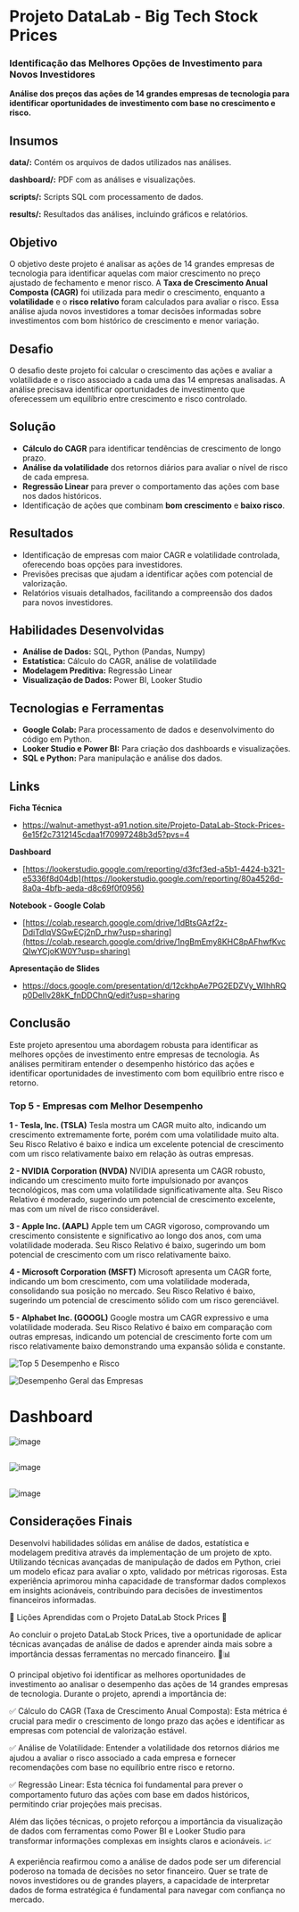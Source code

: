 # Projeto DataLab - Big Tech Stock Prices
### Identificação das Melhores Opções de Investimento para Novos Investidores
**Análise dos preços das ações de 14 grandes empresas de tecnologia para identificar oportunidades de investimento com base no crescimento e risco.**

## Insumos

**data/:** Contém os arquivos de dados utilizados nas análises.

**dashboard/:** PDF com as análises e visualizações.

**scripts/:** Scripts SQL com processamento de dados.

**results/:** Resultados das análises, incluindo gráficos e relatórios.

## Objetivo
O objetivo deste projeto é analisar as ações de 14 grandes empresas de tecnologia para identificar aquelas com maior crescimento no preço ajustado de fechamento e menor risco. A **Taxa de Crescimento Anual Composta (CAGR)** foi utilizada para medir o crescimento, enquanto a **volatilidade** e o **risco relativo** foram calculados para avaliar o risco. Essa análise ajuda novos investidores a tomar decisões informadas sobre investimentos com bom histórico de crescimento e menor variação.

## Desafio
O desafio deste projeto foi calcular o crescimento das ações e avaliar a volatilidade e o risco associado a cada uma das 14 empresas analisadas. A análise precisava identificar oportunidades de investimento que oferecessem um equilíbrio entre crescimento e risco controlado.

## Solução
- **Cálculo do CAGR** para identificar tendências de crescimento de longo prazo.
- **Análise da volatilidade** dos retornos diários para avaliar o nível de risco de cada empresa.
- **Regressão Linear** para prever o comportamento das ações com base nos dados históricos.
- Identificação de ações que combinam **bom crescimento** e **baixo risco**.

## Resultados
- Identificação de empresas com maior CAGR e volatilidade controlada, oferecendo boas opções para investidores.
- Previsões precisas que ajudam a identificar ações com potencial de valorização.
- Relatórios visuais detalhados, facilitando a compreensão dos dados para novos investidores.

## Habilidades Desenvolvidas
- **Análise de Dados:** SQL, Python (Pandas, Numpy)
- **Estatística:** Cálculo do CAGR, análise de volatilidade
- **Modelagem Preditiva:** Regressão Linear
- **Visualização de Dados:** Power BI, Looker Studio

## Tecnologias e Ferramentas
- **Google Colab:** Para processamento de dados e desenvolvimento do código em Python.
- **Looker Studio e Power BI:** Para criação dos dashboards e visualizações.
- **SQL e Python:** Para manipulação e análise dos dados.

## Links
**Ficha Técnica**

- https://walnut-amethyst-a91.notion.site/Projeto-DataLab-Stock-Prices-6e15f2c7312145cdaa1f70997248b3d5?pvs=4
  
**Dashboard**

- [https://lookerstudio.google.com/reporting/d3fcf3ed-a5b1-4424-b321-e5336f8d04db](https://lookerstudio.google.com/reporting/80a4526d-8a0a-4bfb-aeda-d8c69f0f0956)

**Notebook - Google Colab**

- [https://colab.research.google.com/drive/1dBtsGAzf2z-DdiTdIqVSGwECj2nD_rhw?usp=sharing](https://colab.research.google.com/drive/1ngBmEmy8KHC8pAFhwfKvcQIwYCjoKW0Y?usp=sharing)

**Apresentação de Slides**

- https://docs.google.com/presentation/d/12ckhpAe7PG2EDZVy_WIhhRQp0DeIlv28kK_fnDDChnQ/edit?usp=sharing


## Conclusão
Este projeto apresentou uma abordagem robusta para identificar as melhores opções de investimento entre empresas de tecnologia. As análises permitiram entender o desempenho histórico das ações e identificar oportunidades de investimento com bom equilíbrio entre risco e retorno.


### Top 5 - Empresas com Melhor Desempenho

**1 - Tesla, Inc. (TSLA)**
Tesla mostra um CAGR muito alto, indicando um crescimento extremamente forte, porém com uma volatilidade muito alta. Seu Risco Relativo é baixo e indica um excelente potencial de crescimento com um risco relativamente baixo em relação às outras empresas.

**2 - NVIDIA Corporation (NVDA)**
NVIDIA apresenta um CAGR robusto, indicando um crescimento muito forte impulsionado por avanços tecnológicos, mas com uma volatilidade significativamente alta. Seu Risco Relativo é moderado, sugerindo um potencial de crescimento excelente, mas com um nível de risco considerável.

**3 - Apple Inc. (AAPL)**
Apple tem um CAGR vigoroso, comprovando um crescimento consistente e significativo ao longo dos anos, com uma volatilidade moderada. Seu Risco Relativo é baixo, sugerindo um bom potencial de crescimento com um risco relativamente baixo.

**4 - Microsoft Corporation (MSFT)**
Microsoft apresenta um CAGR forte, indicando um bom crescimento, com uma volatilidade moderada,  consolidando sua posição no mercado. Seu Risco Relativo é baixo, sugerindo um potencial de crescimento sólido com um risco gerenciável.

**5 - Alphabet Inc. (GOOGL)**
Google mostra um CAGR expressivo e uma volatilidade moderada. Seu Risco Relativo é baixo em comparação com outras empresas, indicando um potencial de crescimento forte com um risco relativamente baixo demonstrando uma expansão sólida e constante.

![Top 5  Desempenho e Risco](https://github.com/user-attachments/assets/876c8331-5ee6-4ec7-ac43-7c2a0b671426)

![Desempenho Geral das Empresas](https://github.com/user-attachments/assets/10018a48-8171-4f02-998f-bdb116283b50)


# Dashboard 

![image](https://github.com/user-attachments/assets/a3c6f6d0-dc00-448f-8fad-a497f5f3812f)

## 
![image](https://github.com/user-attachments/assets/4a3b68d1-578d-4db3-a752-72b591a9adbe)

## 
![image](https://github.com/user-attachments/assets/5f58f874-52f5-46b8-b628-bdd104445b71)




## Considerações Finais
Desenvolvi habilidades sólidas em análise de dados, estatística e modelagem preditiva através da implementação de um projeto de xpto. Utilizando técnicas avançadas de manipulação de dados em Python, criei um modelo eficaz para avaliar o xpto, validado por métricas rigorosas.
Esta experiência aprimorou minha capacidade de transformar dados complexos em insights acionáveis, contribuindo para decisões de investimentos financeiros informadas.

🚀 Lições Aprendidas com o Projeto DataLab Stock Prices 🚀

Ao concluir o projeto DataLab Stock Prices, tive a oportunidade de aplicar técnicas avançadas de análise de dados e aprender ainda mais sobre a importância dessas ferramentas no mercado financeiro. 💼📊

O principal objetivo foi identificar as melhores oportunidades de investimento ao analisar o desempenho das ações de 14 grandes empresas de tecnologia. Durante o projeto, aprendi a importância de:

✅ Cálculo do CAGR (Taxa de Crescimento Anual Composta): Esta métrica é crucial para medir o crescimento de longo prazo das ações e identificar as empresas com potencial de valorização estável.

✅ Análise de Volatilidade: Entender a volatilidade dos retornos diários me ajudou a avaliar o risco associado a cada empresa e fornecer recomendações com base no equilíbrio entre risco e retorno.

✅ Regressão Linear: Esta técnica foi fundamental para prever o comportamento futuro das ações com base em dados históricos, permitindo criar projeções mais precisas.

Além das lições técnicas, o projeto reforçou a importância da visualização de dados com ferramentas como Power BI e Looker Studio para transformar informações complexas em insights claros e acionáveis. 📈

A experiência reafirmou como a análise de dados pode ser um diferencial poderoso na tomada de decisões no setor financeiro. Quer se trate de novos investidores ou de grandes players, a capacidade de interpretar dados de forma estratégica é fundamental para navegar com confiança no mercado.


